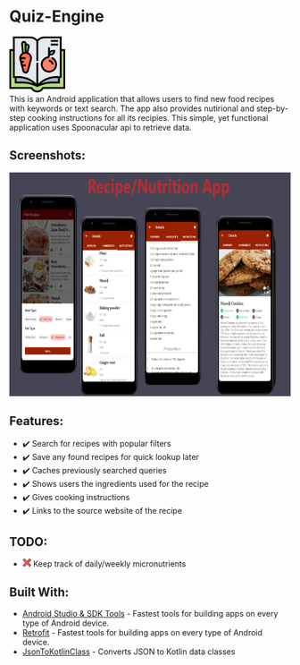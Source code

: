 # Quiz-Engine
<img src="https://github.com/Kauka1/recipe-nutrition/blob/main/app/Pictures/recipe-book.png" height="100px"/> <br>
This is an Android application that allows users to find new food recipes with keywords or text search.  The app also provides nutirional and step-by-step cooking instructions for all its recipies. This simple, yet functional application uses Spoonacular api to retrieve data.

## Screenshots:
<img src="https://github.com/Kauka1/recipe-nutrition/blob/main/app/Pictures/mockup.png" height="400px"/>

## Features:
  - ✔️ Search for recipes with popular filters
  - ✔️ Save any found recipes for quick lookup later
  - ✔️ Caches previously searched queries
  - ✔️ Shows users the ingredients used for the recipe
  - ✔️ Gives cooking instructions
  - ✔️ Links to the source website of the recipe

## TODO:
  - <img src="https://github.com/Kauka1/recipe-nutrition/blob/main/app/Pictures/cancel.png" height="15px"/> Keep track of daily/weekly micronutrients

## Built With:
- [Android Studio & SDK Tools](https://developer.android.com/studio/) - Fastest tools for building apps on every type of Android device.
- [Retrofit](https://github.com/square/retrofit) - Fastest tools for building apps on every type of Android device.
- [JsonToKotlinClass](https://github.com/wuseal/JsonToKotlinClass) - Converts JSON to Kotlin data classes
